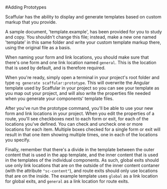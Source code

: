 #Adding Prototypes

Scaffular has the ability to display and generate templates based on custom markup that you provide.

A sample document, 'template.example', has been provided for you to study and copy. You shouldn't change this file; instead, make a new one named 'template' in this same folder and write your custom template markup there, using the original file as a basis.

When naming your form and link locations, you should make sure that there's one form and one link location named `general`. This is the location that is used by default, and is therefore required.

When you're ready, simply open a terminal in your project's root folder and type `ng generate scaffular:prototype`. This will overwrite the Angular template used by Scaffular in your project so you can see your template as you map out your project, and will also write the properties file needed when you generate your components' template files.

After you've run the prototype command, you'll be able to use your new form and link locations in your project. When you edit the properties of a route, you'll see checkboxes next to each form or exit, for each of the locations you've defined. You can check and uncheck one or more locations for each item. Multiple boxes checked for a single form or exit will result in that one item showing multiple times, one in each of the locations you specify.

Finally, remember that there's a divide in the template between the outer content that is used in the app template, and the inner content that is used in the templates of the individual components. As such, global exits should use only link locations that are on the outside of the inner content contaner (with the attribute `"sc-content"`), and route exits should only use locations that are on the inside. The example template uses `global` as a link location for global exits, and `general` as a link location for route exits.
